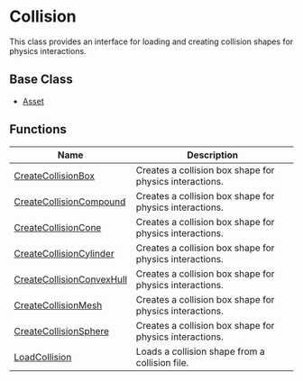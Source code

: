 # Collision

This class provides an interface for loading and creating collision shapes for physics interactions.

## Base Class ##

- [Asset](CPP_Asset.md)

## Functions ##

| Name | Description |
| ----- | ----- |
| [CreateCollisionBox](CPP_CreateCollisionBox_32f.md) | Creates a collision box shape for physics interactions. |
| [CreateCollisionCompound](CPP_CreateCollisionCompound.md) | Creates a collision box shape for physics interactions. |
| [CreateCollisionCone](CPP_CreateCollisionCone_32f.md) | Creates a collision box shape for physics interactions. |
| [CreateCollisionCylinder](CPP_CreateCollisionCylinder_32f.md) | Creates a collision box shape for physics interactions. |
| [CreateCollisionConvexHull](CPP_CreateCollisionConvexHull.md) | Creates a collision box shape for physics interactions. |
| [CreateCollisionMesh](CPP_CreateCollisionMesh.md) | Creates a collision box shape for physics interactions. |
| [CreateCollisionSphere](CPP_CreateCollisionSphere_32f.md) | Creates a collision box shape for physics interactions. |
| [LoadCollision](CPP_LoadCollision.md) | Loads a collision shape from a collision file. |
